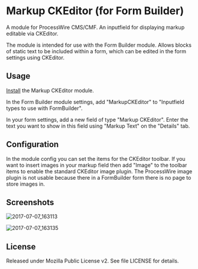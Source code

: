 # Markup CKEditor (for Form Builder)

A module for ProcessWire CMS/CMF. An inputfield for displaying markup editable via CKEditor.

The module is intended for use with the Form Builder module. Allows blocks of static text to be included within a form, which can be edited in the form settings using CKEditor.

## Usage

[Install](http://modules.processwire.com/install-uninstall/) the Markup CKEditor module.

In the Form Builder module settings, add "MarkupCKEditor" to "Inputfield types to use with FormBuilder".

In your form settings, add a new field of type "Markup CKEditor". Enter the text you want to show in this field using "Markup Text" on the "Details" tab.

## Configuration

In the module config you can set the items for the CKEditor toolbar. If you want to insert images in your markup field then add "Image" to the toolbar items to enable the standard CKEditor image plugin. The ProcessWire image plugin is not usable because there in a FormBuilder form there is no page to store images in.

## Screenshots

![2017-07-07_163113](https://user-images.githubusercontent.com/1538852/27943285-e7bff30a-6331-11e7-8f87-d43f4b9eefb0.png)

![2017-07-07_163135](https://user-images.githubusercontent.com/1538852/27943286-e7c9f9e0-6331-11e7-8e5c-d2fbe58dc4b1.png)

## License

Released under Mozilla Public License v2. See file LICENSE for details.
